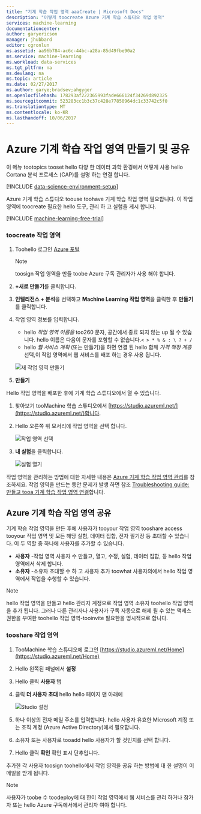 ```yaml
---
title: "기계 학습 작업 영역 aaaCreate | Microsoft Docs"
description: "어떻게 toocreate Azure 기계 학습 스튜디오 작업 영역"
services: machine-learning
documentationcenter: 
author: garyericson
manager: jhubbard
editor: cgronlun
ms.assetid: aa96b784-ac6c-44bc-a28a-85d49fbe90a2
ms.service: machine-learning
ms.workload: data-services
ms.tgt_pltfrm: na
ms.devlang: na
ms.topic: article
ms.date: 02/27/2017
ms.author: garye;bradsev;ahgyger
ms.openlocfilehash: 178293af222365993fade666124f34269d892325
ms.sourcegitcommit: 523283cc1b3c37c428e77850964dc1c33742c5f0
ms.translationtype: MT
ms.contentlocale: ko-KR
ms.lasthandoff: 10/06/2017
---
```

# <a name="create-and-share-an-azure-machine-learning-workspace"></a>Azure 기계 학습 작업 영역 만들기 및 공유
이 메뉴 tootopics tooset hello 다양 한 데이터 과학 환경에서 어떻게 사용 hello Cortana 분석 프로세스 (CAP)를 설명 하는 연결 합니다.

[!INCLUDE [data-science-environment-setup](../../includes/cap-setup-environments.md)]

Azure 기계 학습 스튜디오 toouse toohave 기계 학습 작업 영역 필요합니다. 이 작업 영역에 toocreate 필요한 hello 도구, 관리 하 고 실험을 게시 합니다.

[!INCLUDE [machine-learning-free-trial](../../includes/machine-learning-free-trial.md)]

### <a name="toocreate-a-workspace"></a>toocreate 작업 영역
1. Toohello 로그인 [Azure 포털](https://portal.azure.com/)

    > [!NOTE]
    > toosign 작업 영역을 만들 toobe Azure 구독 관리자가 사용 해야 합니다. 
    >
    > 

2. **+새로 만들기**를 클릭합니다.

3. **인텔리전스 + 분석**을 선택하고 **Machine Learning 작업 영역**을 클릭한 후 **만들기**를 클릭합니다.

4. 작업 영역 정보를 입력합니다.

    - hello *작업 영역 이름을* too260 문자, 공간에서 종료 되지 않는 up 될 수 있습니다. hello 이름은 다음이 문자를 포함할 수 없습니다.`< > * % & : \ ? + /`
    - hello *웹 서비스 계획* (또는 만들기)을 하면 연결 된 hello 함께 *가격 책정 계층* 선택,이 작업 영역에서 웹 서비스를 배포 하는 경우 사용 됩니다.

    ![새 작업 영역 만들기](media/machine-learning-create-workspace/create-new-workspace.png)

5. **만들기**

Hello 작업 영역을 배포한 후에 기계 학습 스튜디오에서 열 수 있습니다.

1. 찾아보기 tooMachine 학습 스튜디오에서 [https://studio.azureml.net/](https://studio.azureml.net/)합니다.

2. Hello 오른쪽 위 모서리에 작업 영역을 선택 합니다.

    ![작업 영역 선택](media/machine-learning-create-workspace/open-workspace.png)

3. **내 실험**을 클릭합니다.

    ![실험 열기](media/machine-learning-create-workspace/my-experiments.png)

작업 영역을 관리하는 방법에 대한 자세한 내용은 [Azure 기계 학습 작업 영역 관리](machine-learning-manage-workspace.md)를 참조하세요.
작업 영역을 만드는 동안 문제가 발생 하면 참조 [Troubleshooting guide: 만들고 tooa 기계 학습 작업 영역 연결](machine-learning-troubleshooting-creating-ml-workspace.md)합니다.


## <a name="sharing-an-azure-machine-learning-workspace"></a>Azure 기계 학습 작업 영역 공유
기계 학습 작업 영역을 만든 후에 사용자가 tooyour 작업 영역 tooshare access tooyour 작업 영역 및 모든 해당 실험, 데이터 집합, 전자 필기장 등 초대할 수 있습니다. 이 두 역할 중 하나에 사용자를 추가할 수 있습니다.

* **사용자** -작업 영역 사용자 수 만들고, 열고, 수정, 실험, 데이터 집합, 등 hello 작업 영역에서 삭제 합니다.
* **소유자** -소유자 초대할 수 하 고 사용자 추가 toowhat 사용자의에서 hello 작업 영역에서 작업을 수행할 수 있습니다.

> [!NOTE]
> hello 작업 영역을 만들고 hello 관리자 계정으로 작업 영역 소유자 toohello 작업 영역을 추가 됩니다. 그러나 다른 관리자나 사용자가 구독 자동으로 해제 될 수 있는 액세스 권한을 부여한 toohello 작업 영역-tooinvite 필요한을 명시적으로 합니다.
> 
> 

### <a name="tooshare-a-workspace"></a>tooshare 작업 영역

1. TooMachine 학습 스튜디오에 로그인 [https://studio.azureml.net/Home](https://studio.azureml.net/Home)

2. Hello 왼쪽된 패널에서 **설정**

3. Hello 클릭 **사용자** 탭

4. 클릭 **더 사용자 초대** hello hello 페이지 맨 아래에

    ![Studio 설정](media/machine-learning-create-workspace/settings.png)

5. 하나 이상의 전자 메일 주소를 입력합니다. hello 사용자 유효한 Microsoft 계정 또는 조직 계정 (Azure Active Directory)에서 필요합니다.

6. 소유자 또는 사용자로 tooadd hello 사용자가 할 것인지를 선택 합니다.

7. Hello 클릭 **확인** 확인 표시 단추입니다.

추가한 각 사용자 toosign toohello에서 작업 영역을 공유 하는 방법에 대 한 설명이 이메일을 받게 됩니다.

> [!NOTE]
> 사용자가 toobe 수 toodeploy에 대 한이 작업 영역에서 웹 서비스를 관리 하거나 참가자 또는 hello Azure 구독에서에서 관리자 여야 합니다. 



